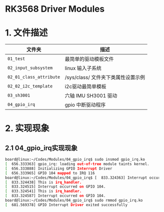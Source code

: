 # RK3568 Driver Modules


# 1. 文件描述

| 文件夹 | 描述 |
| ---- | ---- |
| `01_test` | 最简单的驱动模板文件 |
| `02_input_subsystem` | linux 输入子系统 |
| `02_01_class_attribute` | /sys/class/ 文件夹下类属性设置示例 |
| `02_02_i2c_template` | i2c驱动最简单模板 |
| `03_sh3001` | 六轴 IMU SH3001 驱动 |
| `04_gpio_irq` | gpio 中断驱动程序 |

# 2. 实现现象

## 2.1 04_gpio_irq实现现象

```bash
board@linux:~/Codes/Modules/04_gpio_irq$ sudo insmod gpio_irq.ko
[  656.333363] gpio_irq: loading out-of-tree module taints kernel.
[  656.333888] Initializing GPIO Interrupt Driver
[  656.333965] GPIO 104 mapped to IRQ 116
board@linux:~/Codes/Modules/04_gpio_irq$ [  833.324363] Interrupt occurred on GPIO 104.
[  833.324438] This is irq_handler.
[  833.324515] Interrupt occurred on GPIO 104.
[  833.324541] This is irq_handler.
[  833.324587] Interrupt occurred on GPIO 104.
board@linux:~/Codes/Modules/04_gpio_irq$ sudo rmmod gpio_irq.ko
[  681.569378] GPIO Interrupt Driver exited successfully
```
